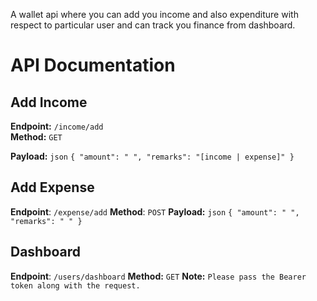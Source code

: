 A wallet api where you can add you income and also expenditure with respect to particular user and can track you finance from dashboard.
# API Documentation

## Add Income
**Endpoint:** `/income/add`  
**Method:** `GET`

**Payload:**
`json`
`{
    "amount": " ",
    "remarks": "[income | expense]"
}`


## Add Expense
**Endpoint**: `/expense/add`
**Method**: `POST`
**Payload:**
`json`
`{
    "amount": " ",
    "remarks": " "
}`


## Dashboard
**Endpoint**: `/users/dashboard`
**Method:** `GET`
**Note:** `Please pass the Bearer token along with the request.`
